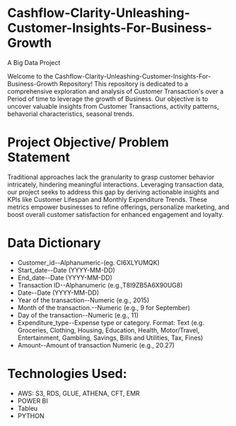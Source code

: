 # Cashflow-Clarity-Unleashing-Customer-Insights-For-Business-Growth
A Big Data Project

Welcome to the Cashflow-Clarity-Unleashing-Customer-Insights-For-Business-Growth Repository! This repository is dedicated to a comprehensive exploration and analysis of Customer Transaction's over a Period of time to leverage the growth of Business. Our objective is to uncover valuable insights from Customer Transactions, activity patterns, behavorial characteristics, seasonal trends.

# Project Objective/ Problem Statement
Traditional approaches lack the granularity to grasp customer behavior intricately, hindering meaningful interactions. Leveraging transaction data, our project seeks to address this gap by deriving actionable insights and KPIs like Customer Lifespan and Monthly Expenditure Trends. These metrics empower businesses to refine offerings, personalize marketing, and boost overall customer satisfaction for enhanced engagement and loyalty.

# Data Dictionary

* Customer_id--Alphanumeric-(eg. CI6XLYUMQK)
* Start_date--Date (YYYY-MM-DD)
* End_date--Date (YYYY-MM-DD)
* Transaction ID--Alphanumeric (e.g.,T8I9ZB5A6X90UG8)
* Date--Date (YYYY-MM-DD)
* Year of the transaction--Numeric (e.g., 2015)
* Month of the transaction.--Numeric (e.g., 9 for September)
* Day of the transaction--Numeric (e.g., 11)
* Expenditure_type--Expense type or category.
       Format: Text (e.g. Groceries, Clothing, Housing, Education, Health, Motor/Travel, Entertainment, Gambling, Savings, Bills and Utilities, Tax, Fines)
* Amount--Amount of transaction Numeric (e.g., 20.27)

# Technologies Used:
* AWS: S3, RDS, GLUE, ATHENA, CFT, EMR
* POWER BI
* Tableu
* PYTHON
